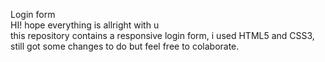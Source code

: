 Login form <br>
HI! hope everything is allright with u <br>
this repository contains a responsive login form, i used HTML5 and CSS3, still got some changes to do but feel free to colaborate.
